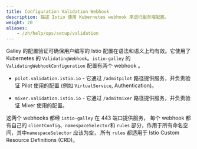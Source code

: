 ```yaml
---
title: Configuration Validation Webhook
description: 描述 Istio 使用 Kubernetes webhook 来进行服务端配置。
weight: 20
aliases:
    - /zh/help/ops/setup/validation   
---
```


Galley 的配置验证可确保用户编写的 Istio 配置在语法和语义上均有效。它使用了 Kubernetes 的 `ValidatingWebhook`。`istio-galley` 的 `ValidatingWebhookConfiguration` 配置有两个 webhook 。

* `pilot.validation.istio.io` - 它通过 `/admitpilot` 路径提供服务，并负责验证 Pilot 使用的配置 (例如 `VirtualService`, Authentication)。

* `mixer.validation.istio.io` - 它通过 `/admitmixer` 路径提供服务，并负责验证 Mixer 使用的配置。

这两个 webhooks 都经 `istio-galley` 在 443 端口提供服务， 每个 webhook 都有自己的 `clientConfig`、`namespaceSelector`和 `rules` 部分，作用于所有命名空间，其中`namespaceSelector` 应该为空， 所有 `rules` 都适用于 Istio Custom Resource Definitions (CRD)。

